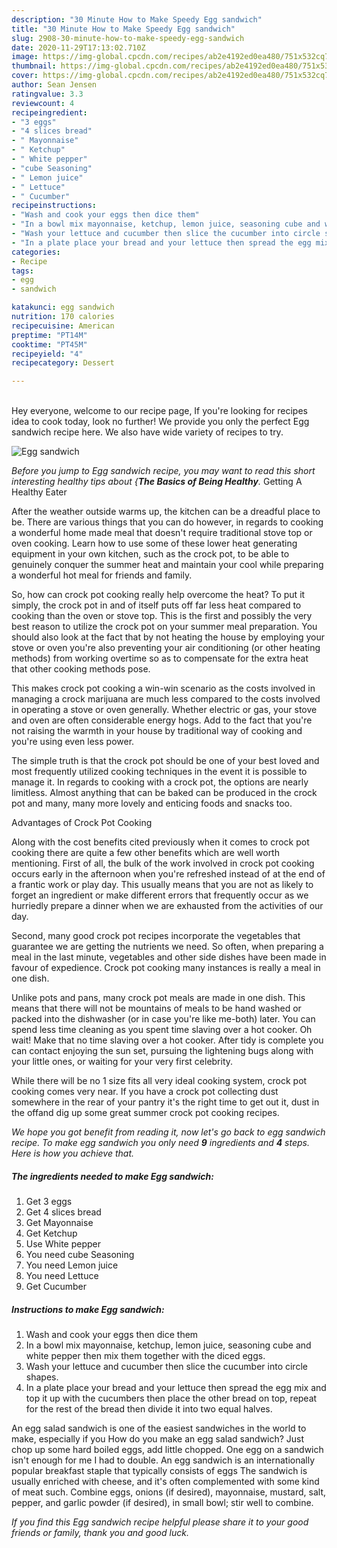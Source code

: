```yaml
---
description: "30 Minute How to Make Speedy Egg sandwich"
title: "30 Minute How to Make Speedy Egg sandwich"
slug: 2908-30-minute-how-to-make-speedy-egg-sandwich
date: 2020-11-29T17:13:02.710Z
image: https://img-global.cpcdn.com/recipes/ab2e4192ed0ea480/751x532cq70/egg-sandwich-recipe-main-photo.jpg
thumbnail: https://img-global.cpcdn.com/recipes/ab2e4192ed0ea480/751x532cq70/egg-sandwich-recipe-main-photo.jpg
cover: https://img-global.cpcdn.com/recipes/ab2e4192ed0ea480/751x532cq70/egg-sandwich-recipe-main-photo.jpg
author: Sean Jensen
ratingvalue: 3.3
reviewcount: 4
recipeingredient:
- "3 eggs"
- "4 slices bread"
- " Mayonnaise"
- " Ketchup"
- " White pepper"
- "cube Seasoning"
- " Lemon juice"
- " Lettuce"
- " Cucumber"
recipeinstructions:
- "Wash and cook your eggs then dice them"
- "In a bowl mix mayonnaise, ketchup, lemon juice, seasoning cube and white pepper then mix them together with the diced eggs."
- "Wash your lettuce and cucumber then slice the cucumber into circle shapes."
- "In a plate place your bread and your lettuce then spread the egg mix and top it up with the cucumbers then place the other bread on top, repeat for the rest of the bread then divide it into two equal halves."
categories:
- Recipe
tags:
- egg
- sandwich

katakunci: egg sandwich 
nutrition: 170 calories
recipecuisine: American
preptime: "PT14M"
cooktime: "PT45M"
recipeyield: "4"
recipecategory: Dessert

---
```

<br>
Hey everyone, welcome to our recipe page, If you're looking for recipes idea to cook today, look no further! We provide you only the perfect Egg sandwich recipe here. We also have wide variety of recipes to try.
<br>


![Egg sandwich](https://img-global.cpcdn.com/recipes/ab2e4192ed0ea480/751x532cq70/egg-sandwich-recipe-main-photo.jpg)

<i>Before you jump to Egg sandwich recipe, you may want to read this short interesting healthy tips about {<strong>The Basics of Being Healthy</strong>.</i>
Getting A Healthy Eater


After the weather outside warms up, the kitchen can be a dreadful place to be. There are various things that you can do however, in regards to cooking a wonderful home made meal that doesn't require traditional stove top or oven cooking. Learn how to use some of these lower heat generating equipment in your own kitchen, such as the crock pot, to be able to genuinely conquer the summer heat and maintain your cool while preparing a wonderful hot meal for friends and family.

So, how can crock pot cooking really help overcome the heat? To put it simply, the crock pot in and of itself puts off far less heat compared to cooking than the oven or stove top. This is the first and possibly the very best reason to utilize the crock pot on your summer meal preparation. You should also look at the fact that by not heating the house by employing your stove or oven you're also preventing your air conditioning (or other heating methods) from working overtime so as to compensate for the extra heat that other cooking methods pose.

This makes crock pot cooking a win-win scenario as the costs involved in managing a crock marijuana are much less compared to the costs involved in operating a stove or oven generally. Whether electric or gas, your stove and oven are often considerable energy hogs. Add to the fact that you're not raising the warmth in your house by traditional way of cooking and you're using even less power.

 The simple truth is that the crock pot should be one of your best loved and most frequently utilized cooking techniques in the event it is possible to manage it. In regards to cooking with a crock pot, the options are nearly limitless.  Almost anything that can be baked can be produced in the crock pot and many, many more lovely and enticing foods and snacks too.

Advantages of Crock Pot Cooking

Along with the cost benefits cited previously when it comes to crock pot cooking there are quite a few other benefits which are well worth mentioning. First of all, the bulk of the work involved in crock pot cooking occurs early in the afternoon when you're refreshed instead of at the end of a frantic work or play day. This usually means that you are not as likely to forget an ingredient or make different errors that frequently occur as we hurriedly prepare a dinner when we are exhausted from the activities of our day.

Second, many good crock pot recipes incorporate the vegetables that guarantee we are getting the nutrients we need. So often, when preparing a meal in the last minute, vegetables and other side dishes have been made in favour of expedience. Crock pot cooking many instances is really a meal in one dish.

 Unlike pots and pans, many crock pot meals are made in one dish. This means that there will not be mountains of meals to be hand washed or packed into the dishwasher (or in case you're like me-both) later. You can spend less time cleaning as you spent time slaving over a hot cooker. Oh wait! Make that no time slaving over a hot cooker. After tidy is complete you can contact enjoying the sun set, pursuing the lightening bugs along with your little ones, or waiting for your very first celebrity.

While there will be no 1 size fits all very ideal cooking system, crock pot cooking comes very near. If you have a crock pot collecting dust somewhere in the rear of your pantry it's the right time to get out it, dust in the offand dig up some great summer crock pot cooking recipes.


<i>We hope you got benefit from reading it, now let's go back to egg sandwich recipe. To make egg sandwich you only need <strong>9</strong> ingredients and <strong>4</strong> steps. Here is how you achieve that.
</i>

##### The ingredients needed to make Egg sandwich:

1. Get 3 eggs
1. Get 4 slices bread
1. Get  Mayonnaise
1. Get  Ketchup
1. Use  White pepper
1. You need cube Seasoning
1. You need  Lemon juice
1. You need  Lettuce
1. Get  Cucumber


##### Instructions to make Egg sandwich:

1. Wash and cook your eggs then dice them
1. In a bowl mix mayonnaise, ketchup, lemon juice, seasoning cube and white pepper then mix them together with the diced eggs.
1. Wash your lettuce and cucumber then slice the cucumber into circle shapes.
1. In a plate place your bread and your lettuce then spread the egg mix and top it up with the cucumbers then place the other bread on top, repeat for the rest of the bread then divide it into two equal halves.


An egg salad sandwich is one of the easiest sandwiches in the world to make, especially if you How do you make an egg salad sandwich? Just chop up some hard boiled eggs, add little chopped. One egg on a sandwich isn&#39;t enough for me I had to double. An egg sandwich is an internationally popular breakfast staple that typically consists of eggs The sandwich is usually enriched with cheese, and it&#39;s often complemented with some kind of meat such. Combine eggs, onions (if desired), mayonnaise, mustard, salt, pepper, and garlic powder (if desired), in small bowl; stir well to combine. 

<i>If you find this Egg sandwich recipe helpful please share it to your good friends or family, thank you and good luck.</i>
